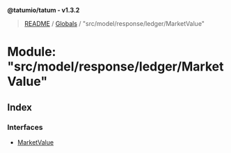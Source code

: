 **@tatumio/tatum - v1.3.2**

> [README](../README.md) / [Globals](../globals.md) / "src/model/response/ledger/MarketValue"

# Module: "src/model/response/ledger/MarketValue"

## Index

### Interfaces

* [MarketValue](../interfaces/_src_model_response_ledger_marketvalue_.marketvalue.md)
